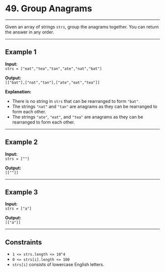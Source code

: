 # 49. Group Anagrams

---

Given an array of strings `strs`, group the anagrams together. You can return the answer in any order.

---

## Example 1

**Input:**  
`strs = ["eat","tea","tan","ate","nat","bat"]`

**Output:**  
`[["bat"],["nat","tan"],["ate","eat","tea"]]`

**Explanation:**

- There is no string in `strs` that can be rearranged to form `"bat"`.
- The strings `"nat"` and `"tan"` are anagrams as they can be rearranged to form each other.
- The strings `"ate"`, `"eat"`, and `"tea"` are anagrams as they can be rearranged to form each other.

---

## Example 2

**Input:**  
`strs = [""]`

**Output:**  
`[[""]]`

---

## Example 3

**Input:**  
`strs = ["a"]`

**Output:**  
`[["a"]]`

---

## Constraints

- `1 <= strs.length <= 10^4`
- `0 <= strs[i].length <= 100`
- `strs[i]` consists of lowercase English letters.
